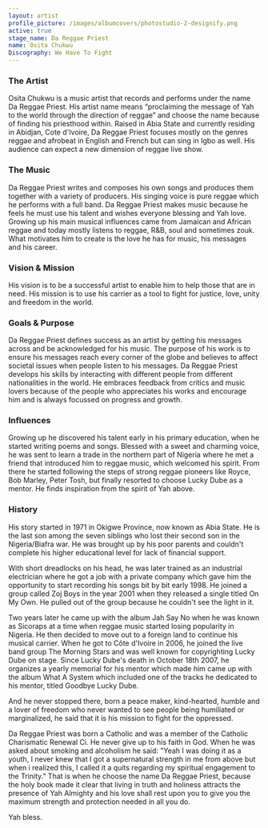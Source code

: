 ```yaml
---
layout: artist
profile_picture: /images/albumcovers/photostudio-2-designify.png
active: true
stage_name: Da Reggae Priest
name: Osita Chukwu
Discography: We Have To Fight
---
```

### The Artist

Osita Chukwu is a music artist that records and performs under the name Da Reggae Priest. His artist name means “proclaiming the message of Yah to the world through the direction of reggae” and choose the name because of finding his priesthood within. Raised in Abia State and currently residing in Abidjan, Cote d'Ivoire, Da Reggae Priest focuses mostly on the genres reggae and afrobeat in English and French but can sing in Igbo as well. His audience can expect a new dimension of reggae live show.

### The Music

Da Reggae Priest writes and composes his own songs and produces them together with a variety of producers. His singing voice is pure reggae which he performs with a full band. Da Reggae Priest makes music because he feels he must use his talent and wishes everyone blessing and Yah love. Growing up his main musical influences came from Jamaican and African reggae and today mostly listens to reggae, R&B, soul and sometimes zouk. What motivates him to create is the love he has for music, his messages and his career.

### Vision & Mission

His vision is to be a successful artist to enable him to help those that are in need. His mission is to use his carrier as a tool to fight for justice, love, unity and freedom in the world.

### Goals & Purpose

Da Reggae Priest defines success as an artist by getting his messages across and be acknowledged for his music. The purpose of his work is to ensure his messages reach every corner of the globe and believes to affect societal issues when people listen to his messages. Da Reggae Priest develops his skills by interacting with different people from different nationalities in the world. He embraces feedback from critics and music lovers because of the people who appreciates his works and encourage him and is always focussed on progress and growth.

### Influences

Growing up he discovered his talent early in his primary education, when he started writing poems and songs. Blessed with a sweet and charming voice, he was sent to learn a trade in the northern part of Nigeria where he met a friend that introduced him to reggae music, which welcomed his spirit. From there he started following the steps of strong reggae pioneers like Royce, Bob Marley, Peter Tosh, but finally resorted to choose Lucky Dube as a mentor. He finds inspiration from the spirit of Yah above.

### History

His story started in 1971 in Okigwe Province, now known as Abia State. He is the last son among the seven siblings who lost their second son in the Nigeria/Biafra war. He was brought up by his poor parents and couldn't complete his higher educational level for lack of financial support.

With short dreadlocks on his head, he was later trained as an industrial electrician where he got a job with a private company which gave him the opportunity to start recording his songs bit by bit early 1998. He joined a group called Zoj Boys in the year 2001 when they released a single titled On My Own. He pulled out of the group because he couldn't see the light in it.

Two years later he came up with the album Jah Say No when he was known as Sicoraps at a time when reggae music started losing popularity in Nigeria. He then decided to move out to a foreign land to continue his musical carrier. When he got to Côte d'Ivoire in 2006, he joined the live band group The Morning Stars and was well known for copyrighting Lucky Dube on stage. Since Lucky Dube's death in October 18th 2007, he organizes a yearly memorial for his mentor which made him came up with the album What A System which included one of the tracks he dedicated to his mentor, titled Goodbye Lucky Dube.

And he never stopped there, born a peace maker, kind-hearted, humble and a lover of freedom who never wanted to see people being humiliated or marginalized, he said that it is his mission to fight for the oppressed.

Da Reggae Priest was born a Catholic and was a member of the Catholic Charismatic Renewal Ci. He never give up to his faith in God. When he was asked about smoking and alcoholism he said: "Yeah I was doing it as a youth, I never knew that I got a supernatural strength in me from above but when i realized this, I called it a quits regarding my spiritual engagement to the Trinity." That is when he choose the name Da Reggae Priest, because the holy book made it clear that living in truth and holiness attracts the presence of Yah Almighty and his love shall rest upon you to give you the maximum strength and protection needed in all you do.

Yah bless.
